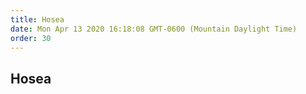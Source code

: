 ```yaml
---
title: Hosea
date: Mon Apr 13 2020 16:18:08 GMT-0600 (Mountain Daylight Time)
order: 30
---
```


## Hosea